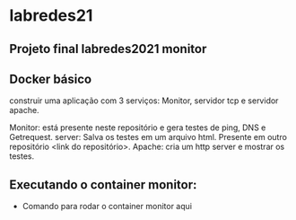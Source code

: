 # labredes21
## Projeto final labredes2021 monitor

## Docker básico
construir uma aplicação com 3 serviços: Monitor, servidor tcp e servidor apache.

Monitor: está presente neste repositório e gera testes de ping, DNS e Getrequest.
server: Salva os testes em um arquivo html. Presente em outro repositório <link do repositório>.
Apache: cria um http server e mostrar os testes.

## Executando o container monitor:

- Comando para rodar o container monitor aqui
